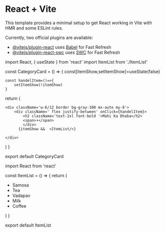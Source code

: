 # React + Vite

This template provides a minimal setup to get React working in Vite with HMR and some ESLint rules.

Currently, two official plugins are available:

- [@vitejs/plugin-react](https://github.com/vitejs/vite-plugin-react/blob/main/packages/plugin-react/README.md) uses [Babel](https://babeljs.io/) for Fast Refresh
- [@vitejs/plugin-react-swc](https://github.com/vitejs/vite-plugin-react-swc) uses [SWC](https://swc.rs/) for Fast Refresh

<!-- Accordance code  -->
import React, { useState } from 'react'
import ItemList from './ItemList'

const CategoryCard = () => {
const[itemShow,setItemShow]=useState(false)
    
    const handelItem=()=>{
        setItemShow(!itemShow)
    }
  return (

    <div className='w-6/12 border bg-gray-100 mx-auto my-8'>
        <div className=' flex justify-between' onClick={handelItem}>
            <h2 className='text-2xl font-bold '>Mahi Ka Dhaba</h2>
            <span>⬇️</span>
            </div>
          {itemShow &&  <ItemList/>}
      
    </div>
  )
}

export default CategoryCard
<!--  -->
import React from 'react'

const ItemList = () => {
  return (
    <div className='font-bold px-10'>
      <ul>
        <li>Samosa</li>
        <li>Tea</li>
        <li>Vadapav</li>
        <li>Milk</li>
        <li>Coffee</li>
      </ul>
    </div>
  )
}

export default ItemList
